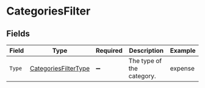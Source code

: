 # CategoriesFilter


## Fields

| Field                                                                   | Type                                                                    | Required                                                                | Description                                                             | Example                                                                 |
| ----------------------------------------------------------------------- | ----------------------------------------------------------------------- | ----------------------------------------------------------------------- | ----------------------------------------------------------------------- | ----------------------------------------------------------------------- |
| `Type`                                                                  | [CategoriesFilterType](../../Models/Components/CategoriesFilterType.md) | :heavy_minus_sign:                                                      | The type of the category.                                               | expense                                                                 |